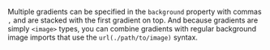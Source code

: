 Multiple gradients can be specified in the `background` property with commas `,` and are stacked with the first gradient on top. And because gradients are simply `<image>` types, you can combine gradients with regular background image imports that use the `url(./path/to/image)` syntax.
